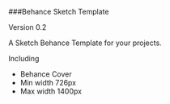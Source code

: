 ###Behance Sketch Template

Version 0.2

A Sketch Behance Template for your projects.

Including

- Behance Cover
- Min width 726px
- Max width 1400px